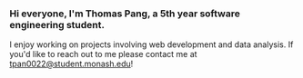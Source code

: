 ### Hi everyone, I'm Thomas Pang, a 5th year software engineering student.

I enjoy working on projects involving web development and data analysis. If you'd like to reach out to me please contact me at tpan0022@student.monash.edu!

<!--
**tpan0022/tpan0022** is a ✨ _special_ ✨ repository because its `README.md` (this file) appears on your GitHub profile.

Here are some ideas to get you started:

- 🔭 I’m currently working on ...
- 🌱 I’m currently learning ...
- 👯 I’m looking to collaborate on ...
- 🤔 I’m looking for help with ...
- 💬 Ask me about ...
- 📫 How to reach me: ...
- 😄 Pronouns: ...
- ⚡ Fun fact: ...
-->
